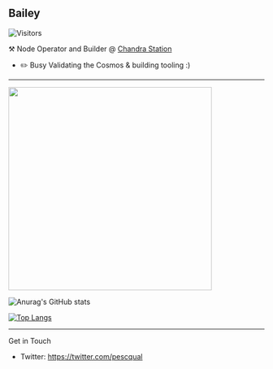 ## Bailey
![Visitors](https://visitor-badge.laobi.icu/badge?page_id=pescqual)

:hammer_and_pick: Node Operator and Builder @ [Chandra Station](https://chandrastation.com)
-   :pencil2: Busy Validating the Cosmos & building tooling :)

---

<img align='center' src='https://user-images.githubusercontent.com/87731208/177434745-3c3d322d-46c5-47a7-bc6b-4d5c3f48533f.gif' width='400'>


![Anurag's GitHub stats](https://github-readme-stats.vercel.app/api?username=pescqual&show_icons=true&theme=synthwave)

[![Top Langs](https://github-readme-stats.vercel.app/api/top-langs/?username=pescqual&layout=compact&&show_icons=true&theme=synthwave)](https://github.com/anuraghazra/github-readme-stats)

---

Get in Touch
- Twitter: https://twitter.com/pescqual
